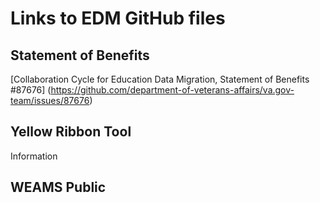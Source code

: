 # Links to EDM GitHub files
## Statement of Benefits
[Collaboration Cycle for Education Data Migration, Statement of Benefits #87676] (https://github.com/department-of-veterans-affairs/va.gov-team/issues/87676)

## Yellow Ribbon Tool
Information 

## WEAMS Public 
